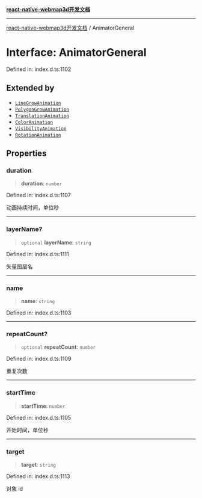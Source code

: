 [**react-native-webmap3d开发文档**](../README.md)

***

[react-native-webmap3d开发文档](../globals.md) / AnimatorGeneral

# Interface: AnimatorGeneral

Defined in: index.d.ts:1102

## Extended by

- [`LineGrowAnimation`](LineGrowAnimation.md)
- [`PolygonGrowAnimation`](PolygonGrowAnimation.md)
- [`TranslationAnimation`](TranslationAnimation.md)
- [`ColorAnimation`](ColorAnimation.md)
- [`VisibilityAnimation`](VisibilityAnimation.md)
- [`RotationAnimation`](RotationAnimation.md)

## Properties

### duration

> **duration**: `number`

Defined in: index.d.ts:1107

动画持续时间，单位秒

***

### layerName?

> `optional` **layerName**: `string`

Defined in: index.d.ts:1111

矢量图层名

***

### name

> **name**: `string`

Defined in: index.d.ts:1103

***

### repeatCount?

> `optional` **repeatCount**: `number`

Defined in: index.d.ts:1109

重复次数

***

### startTime

> **startTime**: `number`

Defined in: index.d.ts:1105

开始时间，单位秒

***

### target

> **target**: `string`

Defined in: index.d.ts:1113

对象 id
